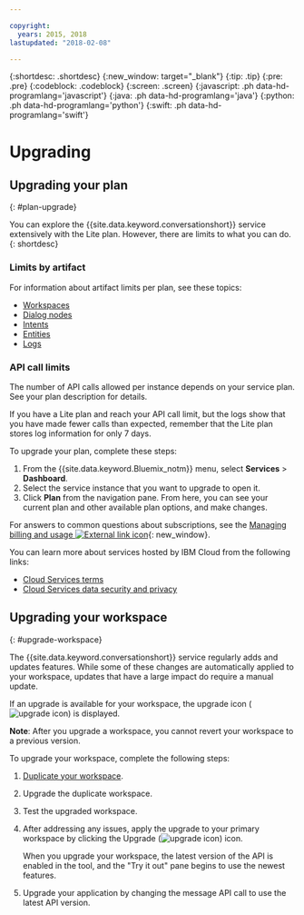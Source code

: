 ```yaml
---

copyright:
  years: 2015, 2018
lastupdated: "2018-02-08"

---
```


{:shortdesc: .shortdesc}
{:new_window: target="_blank"}
{:tip: .tip}
{:pre: .pre}
{:codeblock: .codeblock}
{:screen: .screen}
{:javascript: .ph data-hd-programlang='javascript'}
{:java: .ph data-hd-programlang='java'}
{:python: .ph data-hd-programlang='python'}
{:swift: .ph data-hd-programlang='swift'}

# Upgrading

## Upgrading your plan
{: #plan-upgrade}

You can explore the {{site.data.keyword.conversationshort}} service extensively with the Lite plan. However, there are limits to what you can do.
{: shortdesc}

### Limits by artifact
For information about artifact limits per plan, see these topics:

- [Workspaces](configure-workspace.html#workspace-limits)
- [Dialog nodes](dialog-build.html#dialog-node-limits)
- [Intents](intents.html#intent-limits)
- [Entities](entities.html#entity-limits)
- [Logs](logs_convo.html#log-limits)

### API call limits
The number of API calls allowed per instance depends on your service plan. See your plan description for details.

If you have a Lite plan and reach your API call limit, but the logs show that you have made fewer calls than expected, remember that the Lite plan stores log information for only 7 days.

To upgrade your plan, complete these steps:

1.  From the {{site.data.keyword.Bluemix_notm}} menu, select **Services** > **Dashboard**.
1.  Select the service instance that you want to upgrade to open it.
1.  Click **Plan** from the navigation pane.
   From here, you can see your current plan and other available plan options, and make changes.

For answers to common questions about subscriptions, see the [Managing billing and usage ![External link icon](../../icons/launch-glyph.svg "External link icon")](/docs/billing-usage/how_charged.html){: new_window}.

You can learn more about services hosted by IBM Cloud from the following links:

- [Cloud Services terms](http://www.ibm.com/software/sla/sladb.nsf/sla/saas)
- [Cloud Services data security and privacy](http://www.ibm.com/software/sla/sladb.nsf/sla/csdsp)

## Upgrading your workspace
{: #upgrade-workspace}

The {{site.data.keyword.conversationshort}} service regularly adds and updates features. While some of these changes are automatically applied to your workspace, updates that have a large impact do require a manual update.

If an upgrade is available for your workspace, the upgrade icon (![upgrade icon](images/upgrade.png)) is displayed.

**Note**: After you upgrade a workspace, you cannot revert your workspace to a previous version.

To upgrade your workspace, complete the following steps:
1.  [Duplicate your workspace](configure-workspace.html#exporting-and-copying-workspaces).
2.  Upgrade the duplicate workspace.
3.  Test the upgraded workspace.
4.  After addressing any issues, apply the upgrade to your primary workspace by clicking the Upgrade (![upgrade icon](images/upgrade.png)) icon.

    When you upgrade your workspace, the latest version of the API is enabled in the tool, and the "Try it out" pane begins to use the newest features.
5.  Upgrade your application by changing the message API call to use the latest API version.
